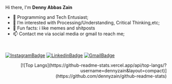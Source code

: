 

Hi there, I'm **Denny Abbas Zain**
- 👀 Programming and Tech Entusiast;
- 🤔 I’m interested with Processing/Understanding, Critical Thinking,etc;
- :clown_face: Fun facts: i like memes and shitposts
- 📫 Contact me via social media or gmail to reach me;

<br>

[![InstagramBadge](https://img.shields.io/badge/Instagram-%23E4405F.svg?style=for-the-badge&logo=instagram&logoColor=white)](https://www.instagram.com/abbas_dznx/)
[![LinkedinBadge](https://img.shields.io/badge/LinkedIn-0077B5?style=for-the-badge&logo=linkedin&logoColor=white)](https://www.linkedin.com/in/denny-abbas-zain-567552194/)
[![GmailBadge](https://img.shields.io/badge/Gmail-D14836?style=for-the-badge&logo=gmail&logoColor=white)](mailto:abbasdenny24@gmail.com)

<div align="right">
[![Top Langs](https://github-readme-stats.vercel.app/api/top-langs/?username=dennyzain&layout=compact)](https://github.com/dennyzain/github-readme-stats) 
</div>
